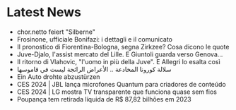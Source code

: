 # Latest News
-  chor.netto feiert "Silberne"
-  Frosinone, ufficiale Bonifazi: i dettagli e il comunicato
-  Il pronostico di Fiorentina-Bologna, segna Zirkzee? Cosa dicono le quote
-  Juve-Djalo, l'assist mercato del Lille. E Giuntoli guarda verso Genova...
-  Il ritorno di Vlahovic, "l'uomo in più della Juve". E Allegri lo esalta così
-  سلالة كورونا المخادعة .. الأعراض الرائجة ليست في قاموسها
-  Ein Auto drohte abzustürzen
-  CES 2024 | JBL lança microfones Quantum para criadores de conteúdo
-  CES 2024 | LG mostra TV transparente que funciona quase sem fios
-  Poupança tem retirada líquida de R$ 87,82 bilhões em 2023
